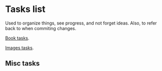 # Tasks list

Used to organize things, see progress, and not forget ideas.
Also, to refer back to when commiting changes.

[Book tasks](book/TASKS.md).

[Images tasks](book/py/TASKS.md).

## Misc tasks

